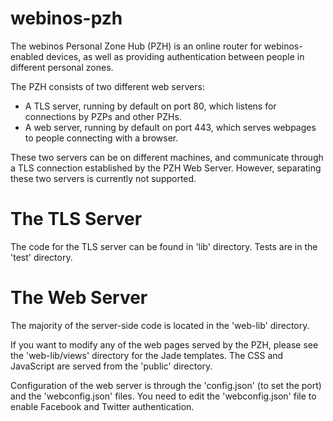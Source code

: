 webinos-pzh
===========

The webinos Personal Zone Hub (PZH) is an online router for webinos-enabled devices, as well as providing authentication between people in different personal zones.

The PZH consists of two different web servers:

* A TLS server, running by default on port 80, which listens for connections by PZPs and other PZHs.
* A web server, running by default on port 443, which serves webpages to people connecting with a browser.

These two servers can be on different machines, and communicate through a TLS connection established by the PZH Web Server.  However, separating these two servers is currently not supported.

The TLS Server
==============

The code for the TLS server can be found in 'lib' directory.  Tests are in the 'test' directory.

The Web Server
==============

The majority of the server-side code is located in the 'web-lib' directory.

If you want to modify any of the web pages served by the PZH, please see the 'web-lib/views' directory for the Jade templates.  The CSS and JavaScript are served from the 'public' directory.

Configuration of the web server is through the 'config.json' (to set the port) and the 'webconfig.json' files.  You need to edit the 'webconfig.json' file to enable Facebook and Twitter authentication.